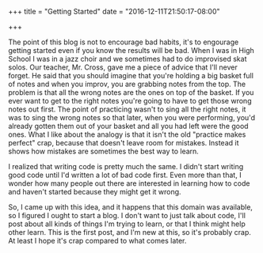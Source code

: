 +++
title = "Getting Started"
date = "2016-12-11T21:50:17-08:00"

+++

The point of this blog is not to encourage bad habits, it's to engourage getting started even if you know the results will be bad. When I was in High School I was in a jazz choir and we sometimes had to do improvised skat solos. Our teacher, Mr. Cross, gave me a piece of advice that I'll never forget. He said that you should imagine that you're holding a big basket full of notes and when you improv, you are grabbing notes from the top. The problem is that all the wrong notes are the ones on top of the basket. If you ever want to get to the right notes you're going to have to get those wrong notes out first. The point of practicing wasn't to sing all the right notes, it was to sing the wrong notes so that later, when you were performing, you'd already gotten them out of your basket and all you had left were the good ones. What I like about the analogy is that it isn't the old "practice makes perfect" crap, because that doesn't leave room for mistakes. Instead it shows how mistakes are sometimes the best way to learn.

I realized that writing code is pretty much the same. I didn't start writing good code until I'd written a lot of bad code first. Even more than that, I wonder how many people out there are interested in learning how to code and haven't started because they might get it wrong.

So, I came up with this idea, and it happens that this domain was available, so I figured I ought to start a blog. I don't want to just talk about code, I'll post about all kinds of things I'm trying to learn, or that I think might help other learn. This is the first post, and I'm new at this, so it's probably crap. At least I hope it's crap compared to what comes later.
